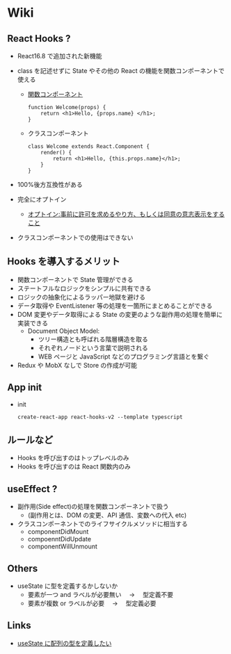 # Wiki

## React Hooks ?

- React16.8 で追加された新機能
- class を記述せずに State やその他の React の機能を関数コンポーネントで使える

  - [関数コンポーネント](https://qiita.com/shane/items/b936550820de9a88ad60)

    ```
    function Welcome(props) {
        return <h1>Hello, {props.name} </h1>;
    }
    ```

  - クラスコンポーネント
    ```
    class Welcome extends React.Component {
        render() {
            return <h1>Hello, {this.props.name}</h1>;
        }
    }
    ```

- 100%後方互換性がある
- 完全にオプトイン
  - [オプトイン:事前に許可を求めるやり方、もしくは同意の意志表示をすること](https://wa3.i-3-i.info/word12519.html)
- クラスコンポーネントでの使用はできない

## Hooks を導入するメリット

- 関数コンポーネントで State 管理ができる
- ステートフルなロジックをシンプルに共有できる
- ロジックの抽象化によるラッパー地獄を避ける
- データ取得や EventListener 等の処理を一箇所にまとめることができる
- DOM 変更やデータ取得による State の変更のような副作用の処理を簡単に実装できる
  - Document Object Model:
    - ツリー構造とも呼ばれる階層構造を取る
    - それぞれノードという言葉で説明される
    - WEB ページと JavaScript などのプログラミング言語とを繋ぐ
- Redux や MobX なしで Store の作成が可能

## App init

- init
  ```
  create-react-app react-hooks-v2 --template typescript
  ```

## ルールなど

- Hooks を呼び出すのはトップレベルのみ
- Hooks を呼び出すのは React 関数内のみ

## useEffect ?

- 副作用(Side effect)の処理を関数コンポーネントで扱う
  - (副作用とは、DOM の変更、API 通信、変数への代入 etc)
- クラスコンポーネントでのライフサイクルメソッドに相当する
  - componentDidMount
  - compoenntDidUpdate
  - componentWillUnmount

## Others

- useState に型を定義するかしないか
  - 要素が一つ and ラベルが必要無い　 → 　型定義不要
  - 要素が複数 or ラベルが必要　 → 　型定義必要

## Links

- [useState に配列の型を定義したい](https://qiita.com/macotok/items/6fdce8b90bef97588538#%E3%83%91%E3%82%BF%E3%83%BC%E3%83%B32)
